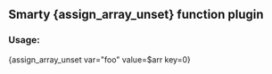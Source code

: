 ## Smarty {assign_array_unset} function plugin

### Usage:
{assign_array_unset var="foo" value=$arr key=0}
